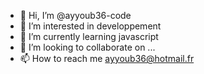 - 👋 Hi, I’m @ayyoub36-code
- 👀 I’m interested in developpement 
- 🌱 I’m currently learning javascript
- 💞️ I’m looking to collaborate on ...
- 📫 How to reach me ayyoub36@hotmail.fr

<!---
ayyoub36-code/ayyoub36-code is a ✨ special ✨ repository because its `README.md` (this file) appears on your GitHub profile.
You can click the Preview link to take a look at your changes.
--->
